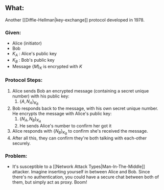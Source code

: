 ## What:
Another [[Diffie-Hellman|key-exchange]] protocol developed in 1978.

### Given:
- Alice (initiator)
- Bob
- $K_A$ : Alice's public key
- $K_B$ : Bob's public key
- Message $\{M\}_K$ is encrypted with $K$

### Protocol Steps:
1. Alice sends Bob an encrypted message (containing a secret unique number) with his public key: 
	1. $\{A,N_A\}_{K_B}$
2. Bob responds back to the message, with his own secret unique number. He encrypts the message with Alice's public key: 
	1. $\{N_A,N_B\}_{K_A}$ 
	2. He sends Alice's number to confirm her got it
3. Alice responds with $\{N_B\}_{K_B}$ to confirm she's received the message. 
4. After all this, they can confirm they're both talking with each-other securely.

### Problem:
- It's susceptible to a [[Network Attack Types|Man-In-The-Middle]] attacker. Imagine inserting yourself in between Alice and Bob. Since there's no authentication, you could have a secure chat between both of them, but simply act as proxy. Boom!